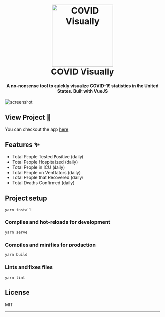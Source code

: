 
<h1 align="center">
  <br>
  <a href="https://covid-visually.netlify.app/"><img src="https://external-content.duckduckgo.com/iu/?u=http%3A%2F%2Fimage.flaticon.com%2Ficons%2Fpng%2F512%2F204%2F204304.png&f=1&nofb=1" alt="COVID Visually" width="200"></a>
  <br>
  COVID Visually
  <br>
</h1>

<h4 align="center">A no-nonsense tool to quickly visualize COVID-19 statistics in the United States. Built with VueJS</h4>

![screenshot](https://recordit.co/A3psD3bEjt.gif)

## View Project 🚀
You can checkout the app [here](https://covid-visually.netlify.app/)

## Features ✨

* Total People Tested Positive (daily)
* Total People Hospitalized (daily)
* Total People in ICU (daily)
* Total People on Ventilators (daily)
* Total People that Recovered (daily)
* Total Deaths Confirmed (daily)


## Project setup
```
yarn install
```

### Compiles and hot-reloads for development
```
yarn serve
```

### Compiles and minifies for production
```
yarn build
```

### Lints and fixes files
```
yarn lint
```

## License

MIT

---
